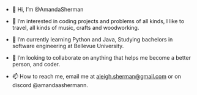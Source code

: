 - 👋 Hi, I’m @AmandaSherman

- 👀 I’m interested in coding projects and problems of all kinds, I like to travel, all kinds of music, crafts and woodworking.

- 🌱 I’m currently learning Python and Java, Studying bachelors in software engineering at Bellevue University.

- 💞️ I’m looking to collaborate on anything that helps me become a better person, and coder.

- 📫 How to reach me, email me at aleigh.sherman@gmail.com or on discord @amandaashermann.

<!---
AmandaSherman/AmandaSherman is a ✨ special ✨ repository because its `README.md` (this file) appears on your GitHub profile.
You can click the Preview link to take a look at your changes.
--->
